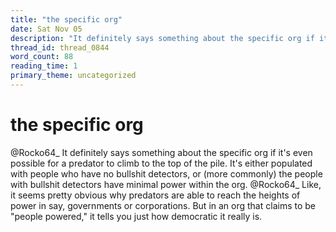 ```yaml
---
title: "the specific org"
date: Sat Nov 05
description: "It definitely says something about the specific org if it's even possible for a predator to climb to the top of the pile."
thread_id: thread_0844
word_count: 88
reading_time: 1
primary_theme: uncategorized
---
```


# the specific org

@Rocko64_ It definitely says something about the specific org if it's even possible for a predator to climb to the top of the pile. It's either populated with people who have no bullshit detectors, or (more commonly) the people with bullshit detectors have minimal power within the org. @Rocko64_ Like, it seems pretty obvious why predators are able to reach the heights of power in say, governments or corporations. But in an org that claims to be "people powered," it tells you just how democratic it really is.